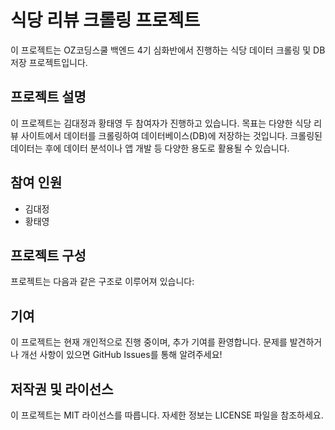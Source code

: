 # 식당 리뷰 크롤링 프로젝트

이 프로젝트는 OZ코딩스쿨 백엔드 4기 심화반에서 진행하는 식당 데이터 크롤링 및 DB 저장 프로젝트입니다.

## 프로젝트 설명

이 프로젝트는 김대정과 황태영 두 참여자가 진행하고 있습니다. 목표는 다양한 식당 리뷰 사이트에서 데이터를 크롤링하여 데이터베이스(DB)에 저장하는 것입니다. 크롤링된 데이터는 후에 데이터 분석이나 앱 개발 등 다양한 용도로 활용될 수 있습니다.

## 참여 인원

- 김대정
- 황태영

## 프로젝트 구성

프로젝트는 다음과 같은 구조로 이루어져 있습니다:

## 기여

이 프로젝트는 현재 개인적으로 진행 중이며, 추가 기여를 환영합니다. 문제를 발견하거나 개선 사항이 있으면 GitHub Issues를 통해 알려주세요!

## 저작권 및 라이선스

이 프로젝트는 MIT 라이선스를 따릅니다. 자세한 정보는 LICENSE 파일을 참조하세요.
